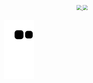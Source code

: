 <div align="center">
  <a href="https://github.com/camylladias">
  <img height="160em" src="https://github-readme-stats.vercel.app/api?username=camylladias&show_icons=true&theme=dracula&include_all_commits=true&count_private=true"/>
  <img height="160em" src="https://github-readme-stats.vercel.app/api/top-langs/?username=camylladias&layout=compact&langs_count=7&theme=dracula"/>
</div>
  
  ##
 
<div> 
 
  ![Snake animation](https://github.com/camylladias/camylladias/blob/output/github-contribution-grid-snake.svg)
 
</div>
